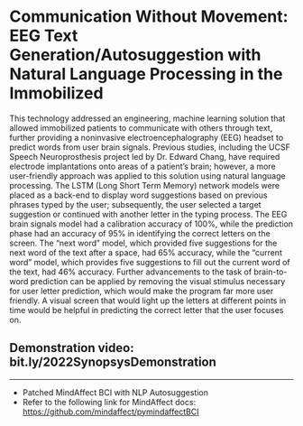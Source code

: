 # Communication Without Movement: EEG Text Generation/Autosuggestion with Natural Language Processing in the Immobilized
This technology addressed an engineering, machine learning solution that allowed immobilized patients to communicate with others through text, further providing a noninvasive electroencephalography (EEG) headset to predict words from user brain signals. Previous studies, including the UCSF Speech Neuroprosthesis project led by Dr. Edward Chang, have required electrode implantations onto areas of a patient’s brain; however, a more user-friendly approach was applied to this solution using natural language processing. The LSTM (Long Short Term Memory) network models were placed as a back-end to display word suggestions based on previous phrases typed by the user; subsequently, the user selected a target suggestion or continued with another letter in the typing process. The EEG brain signals model had a calibration accuracy of 100%, while the prediction phase had an accuracy of 95% in identifying the correct letters on the screen. The “next word” model, which provided five suggestions for the next word of the text after a space, had 65% accuracy, while the “current word” model, which provides five suggestions to fill out the current word of the text, had 46% accuracy. Further advancements to the task of brain-to-word prediction can be applied by removing the visual stimulus necessary for user letter prediction, which would make the program far more user friendly. A visual screen that would light up the letters at different points in time would be helpful in predicting the correct letter that the user focuses on.


## Demonstration video: bit.ly/2022SynopsysDemonstration

-----------------------------------------
* Patched MindAffect BCI with NLP Autosuggestion
* Refer to the following link for MindAffect docs: https://github.com/mindaffect/pymindaffectBCI
